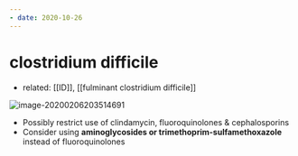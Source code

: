 ```yaml
---
- date: 2020-10-26
---
```


# clostridium difficile

- related: [[ID]], [[fulminant clostridium difficile]]

<!-- C diff rx, abx restriction -->

![image-20200206203514691](https://photos.thisispiggy.com/file/wikiFiles/image-20200206203514691.png)

- Possibly restrict use of clindamycin, fluoroquinolones & cephalosporins
- Consider using **aminoglycosides or trimethoprim-sulfamethoxazole** instead of fluoroquinolones
